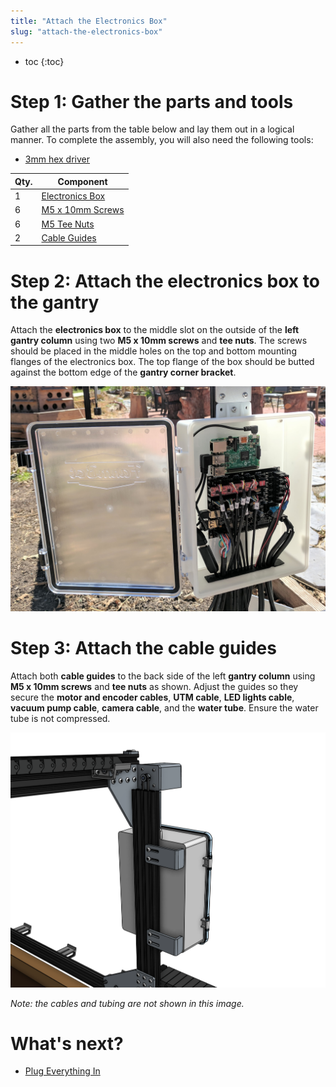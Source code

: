 ```yaml
---
title: "Attach the Electronics Box"
slug: "attach-the-electronics-box"
---
```


* toc
{:toc}


# Step 1: Gather the parts and tools

Gather all the parts from the table below and lay them out in a logical manner. To complete the assembly, you will also need the following tools:

* [3mm hex driver](../../Extras/bom/miscellaneous.md#3mm-hex-driver)

|Qty.                          |Component                     |
|------------------------------|------------------------------|
|1                             |[Electronics Box](../../Extras/bom/electronics-and-wiring.md#electronics-box)
|6                             |[M5 x 10mm Screws](../../Extras/bom/fasteners-and-hardware.md#m5-screws)
|6                             |[M5 Tee Nuts](../../Extras/bom/fasteners-and-hardware.md#m5-tee-nuts)
|2                             |[Cable Guides](../../Extras/bom/plastic-parts.md#cable-guides)



# Step 2: Attach the electronics box to the gantry

Attach the **electronics box** to the middle slot on the outside of the **left gantry column** using two **M5 x 10mm screws** and **tee nuts**. The screws should be placed in the middle holes on the top and bottom mounting flanges of the electronics box. The top flange of the box should be butted against the bottom edge of the **gantry corner bracket**.

![electronics.jpg](_images/electronics.jpg)



# Step 3: Attach the cable guides

Attach both **cable guides** to the back side of the left **gantry column** using **M5 x 10mm screws** and **tee nuts** as shown. Adjust the guides so they secure the **motor and encoder cables**, **UTM cable**, **LED lights cable**, **vacuum pump cable**, **camera cable**, and the **water tube**. Ensure the water tube is not compressed.

![Screen Shot 2017-10-04 at 12.28.04 PM.png](_images/Screen_Shot_2017-10-04_at_12.28.04_PM.png)

_Note: the cables and tubing are not shown in this image._


# What's next?

 * [Plug Everything In](../electronics/plug-everything-in.md)
